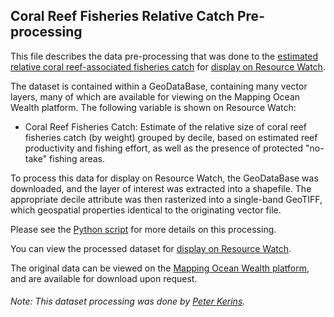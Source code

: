 ## Coral Reef Fisheries Relative Catch Pre-processing
This file describes the data pre-processing that was done to the [estimated relative coral reef-associated fisheries catch](http://maps.oceanwealth.org/) for [display on Resource Watch](https://resourcewatch.org/data/explore/).

The dataset is contained within a GeoDataBase, containing many vector layers, many of which are available for viewing on the Mapping Ocean Wealth platform. The following variable is shown on Resource Watch:
- Coral Reef Fisheries Catch: Estimate of the relative size of coral reef fisheries catch (by weight) grouped by decile, based on estimated reef productivity and fishing effort, as well as the presence of protected "no-take" fishing areas.

To process this data for display on Resource Watch, the GeoDataBase was downloaded, and the layer of interest was extracted into a shapefile. The appropriate decile attribute was then rasterized into a single-band GeoTIFF, which geospatial properties identical to the originating vector file.

Please see the [Python script](https://github.com/resource-watch/data-pre-processing/blob/master/ocn_013_coral_reef_fisheries_relative_catch/ocn_013_coral_reef_fisheries_relative_catch.py) for more details on this processing.

You can view the processed dataset for [display on Resource Watch](https://resourcewatch.org/data/explore/).

The original data can be viewed on the [Mapping Ocean Wealth platform](http://maps.oceanwealth.org/), and are available for download upon request.

###### Note: This dataset processing was done by [Peter Kerins](https://www.wri.org/profile/peter-kerins).